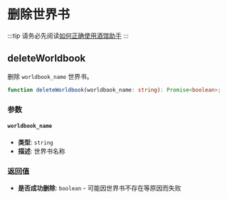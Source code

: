# 删除世界书

:::tip
请务必先阅读[如何正确使用酒馆助手](/guide/基本用法/如何正确使用酒馆助手.md)
:::

<CustomTOC />

## deleteWorldbook

删除 `worldbook_name` 世界书。

```typescript
function deleteWorldbook(worldbook_name: string): Promise<boolean>;
```

### 参数

#### `worldbook_name`

- **类型**: `string`
- **描述**: 世界书名称

### 返回值

- **是否成功删除**: `boolean` - 可能因世界书不存在等原因而失败

